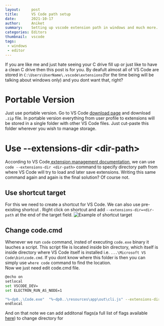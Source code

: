 ```yaml
---
layout:     post
title:      VS Code path setup
date:       2021-10-17
author:     Aniket
summary:    Setting up vscode extension path in windows and much more.
categories: Editors
thumbnail:  vscode
tags:
 - windows
 - editor
---
```


If you are like me and just hate seeing your C drive fill up or just like to have a clean C drive then this post is for you.
By deafult almost all of VS Code are stored in `C:\Users\UserName\.vscode\extensions`(for the time being will be talking about windows only) and you dont want that, right?

# Portable Version
Just use portable version. Go to VS Code [download page][1] and download `.zip` file. In portable version everything from user profile to extensions will be stored in a single folder with other VS Code files. Just cut-paste this folder wherever you wish to manage storage.

# Use \--extensions-dir \<dir-path>
According to VS Code[ extension management documentation][2], we can use `code --extensions-dir <dir-path>` command to specify directory path from where VS Code will try to load and later save extensions. Writing this same command again and again is the final solution? Of course not.

## Use shortcut target
For this we need to create a shortcut for VS Code. We can also use pre-existing shortcut . Right click on shortcut and add `--extensions-dir=<dir-path` at the end of the target field.
![Example of shortcut target][3]

## Change code.cmd
Whenever we run `code` command, insted of executing `code.exe` binary it lauches a script. This script file is located inside bin directory, which itself is inside directory where VS Code itself is installed i.e. `...\Microsoft VS Code\bin\code.cmd`. If you dont know where this folder is then you can simply use `where code` command to find the location. \
Now we just need edit code.cmd file.
```sh
@echo on
setlocal
set VSCODE_DEV=
set ELECTRON_RUN_AS_NODE=1

"%~dp0..\Code.exe"  "%~dp0..\resources\app\out\cli.js" --extensions-dir Path\To\Desired\Directory\%*
endlocal
```
And on that note we can add additonal flags(a full list of flags available [here][4]) to change directory for 

[1]: https://code.visualstudio.com/download
[2]: https://code.visualstudio.com/docs/editor/extension-marketplace#_command-line-extension-management
[3]: https://i.postimg.cc/t483z5FD/example-shortcut-target.png
[4]: https://code.visualstudio.com/docs/editor/command-line#_advanced-cli-options